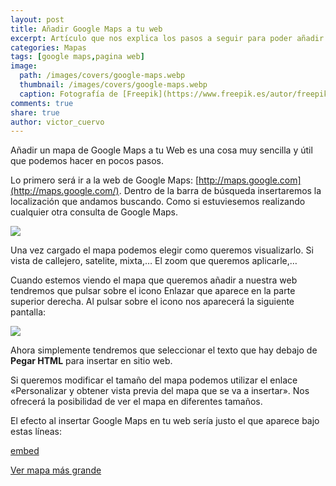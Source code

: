 ```yaml
---
layout: post
title: Añadir Google Maps a tu web
excerpt: Artículo que nos explica los pasos a seguir para poder añadir Google Maps a tu web.
categories: Mapas
tags: [google maps,pagina web]
image:
  path: /images/covers/google-maps.webp
  thumbnail: /images/covers/google-maps.webp
  caption: Fotografía de [Freepik](https://www.freepik.es/autor/freepik)
comments: true
share: true
author: victor_cuervo
---
```


Añadir un mapa de Google Maps a tu Web es una cosa muy sencilla y útil que podemos hacer en pocos pasos.


Lo primero será ir a la web de Google Maps: [http://maps.google.com](http://maps.google.com/). Dentro de la barra de búsqueda insertaremos la localización que andamos buscando. Como si estuviesemos realizando cualquier otra consulta de Google Maps.


![](https://www.ayudaenlaweb.com/wp-content/uploads/2009/08/googlemaps_search.png)


Una vez cargado el mapa podemos elegir como queremos visualizarlo. Si vista de callejero, satelite, mixta,… El zoom que queremos aplicarle,…


Cuando estemos viendo el mapa que queremos añadir a nuestra web tendremos que pulsar sobre el icono Enlazar que aparece en la parte superior derecha. Al pulsar sobre el icono nos aparecerá la siguiente pantalla:


![](https://www.ayudaenlaweb.com/wp-content/uploads/2009/08/googlemaps_link.png)


Ahora simplemente tendremos que seleccionar el texto que hay debajo de **Pegar HTML** para insertar en sitio web.


Si queremos modificar el tamaño del mapa podemos utilizar el enlace «Personalizar y obtener vista previa del mapa que se va a insertar». Nos ofrecerá la posibilidad de ver el mapa en diferentes tamaños.


El efecto al insertar Google Maps en tu web sería justo el que aparece bajo estas líneas:


[embed](http://maps.google.es/maps?f=q&source=s_q&hl=es&geocode=&q=avila&sll=40.397222,-3.625596&sspn=0.013286,0.027874&ie=UTF8&ll=40.663778,-4.69614&spn=0.006617,0.013937&t=h&z=14&output=embed)


[Ver mapa más grande](http://maps.google.es/maps?f=q&source=embed&hl=es&geocode=&q=avila&sll=40.397222%2C-3.625596&sspn=0.013286%2C0.027874&ie=UTF8&ll=40.663778%2C-4.69614&spn=0.006617%2C0.013937&t=h&z=14)

